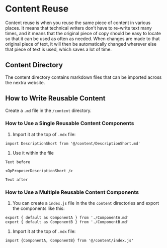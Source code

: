 # Content Reuse

Content reuse is when you reuse the same piece of content in various places. It means that technical writers don't have to re-write text many times, and it means that the original piece of copy should be easy to locate so that it can be used as often as needed. When changes are made to that original piece of text, it will then be automatically changed wherever else that piece of text is used, which saves a lot of time.

## Content Directory

The content directory contains markdown files that can be imported across the nextra website.

## How to Write Reusable Content

Create a `.md` file in the `/content` directory.

### How to Use a Single Reusable Content Components

1. Import it at the top of `.mdx` file:

```
import DescriptionShort from '@/content/DescriptionShort.md' 
```

1. Use it within the file

```
Text before

<OpProposerDescriptionShort />

Text after
```

### How to Use a Multiple Reusable Content Components

1. You can create a `index.js` file in the the `content` directories and export 
the components like this:

```
export { default as ComponentA } from './ComponentA.md'
export { default as ComponentB } from './ComponentB.md'
```

1. Import it at the top of `.mdx` file:

```
import {ComponentA, ComponentB} from '@/content/index.js' 
```
